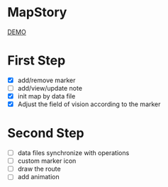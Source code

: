 # MapStory
[DEMO](https://htmlpreview.github.io/?https://github.com/NicoleGX/MapStory/blob/master/index.html)

# First Step
- [x] add/remove marker
- [ ] add/view/update note
- [x] init map by data file
- [x] Adjust the field of vision according to the marker

# Second Step
- [ ] data files synchronize with operations
- [ ] custom marker icon
- [ ] draw the route
- [ ] add animation
